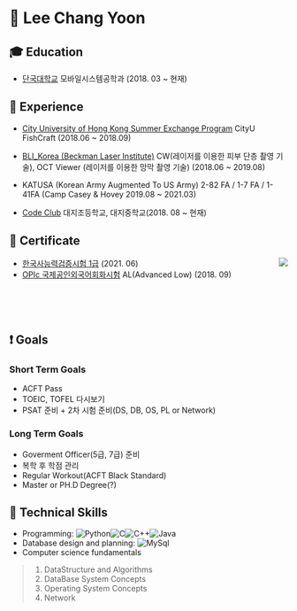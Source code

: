 # :eyes: Lee Chang Yoon

## :mortar_board: Education

- [단국대학교](https://dankook.ac.kr/)  모바일시스템공학과 (2018. 03 ~ 현재) 


## :office: Experience

- [City University of Hong Kong Summer Exchange Program](https://github.com/tony2037/CityU_FishCraft)
CityU FishCraft (2018.06 ~ 2018.09)

- [BLI_Korea (Beckman Laser Institute)](https://www.dankook.ac.kr/web/ins33)
CW(레이저를 이용한 피부 단층 촬영 기술), OCT Viewer (레이저를 이용한 망막 촬영 기술)  (2018.06 ~ 2019.08)

- KATUSA (Korean Army Augmented To US Army)
2-82 FA / 1-7 FA / 1-41FA (Camp Casey & Hovey 2019.08 ~ 2021.03)

- [Code Club](https://codeclub.org/en/)
대지조등학교, 대지중학교(2018. 08 ~ 현재)


## :page_facing_up: Certificate

<img align='right' src="http://mazassumnida.wtf/api/v2/generate_badge?boj=joker0405">

- [한국사능력검증시험 1급](http://www.historyexam.go.kr/main/mainPage.do?netfunnel_key=9F5D4BE9E77F75893F3B76CEA24612C6475080EB264B4AC94C1F1256E020A9FA6DAA4897721A56495842B3C195CE1AF496FAA19A02F68D311306916EE245D1D85186A0AC3058C5455A8880A050846BAABB781E7311EA045B99D06700794B6486C9432C1EAC87FD6972FDD7A1CBE08AF42C302C30) (2021. 06)
- [OPIc 국제공인외국어회화시험](https://www.opic.or.kr/opics/jsp/senior/index.jsp) AL(Advanced Low) (2018. 09)
<br/>
<br/>
<br/>

## :exclamation: Goals

### Short Term Goals
- ACFT Pass
- TOEIC, TOFEL 다시보기
- PSAT 준비 + 2차 시험 준비(DS, DB, OS, PL or Network)

### Long Term Goals
- Goverment Officer(5급, 7급) 준비
- 복학 후 학점 관리
- Regular Workout(ACFT Black Standard)
- Master or PH.D Degree(?)


## :wrench: Technical Skills

* Programming: ![Python](https://img.shields.io/badge/Python-brightgreen)![C](https://img.shields.io/badge/C-red)![C++](https://img.shields.io/badge/C++-black)![Java](https://img.shields.io/badge/Java-orange)
* Database design and planning: ![MySql](https://img.shields.io/badge/MySql-333)
* Computer science fundamentals
> 1. DataStructure and Algorithms
> 2. DataBase System Concepts
> 3. Operating System Concepts
> 4. Network

